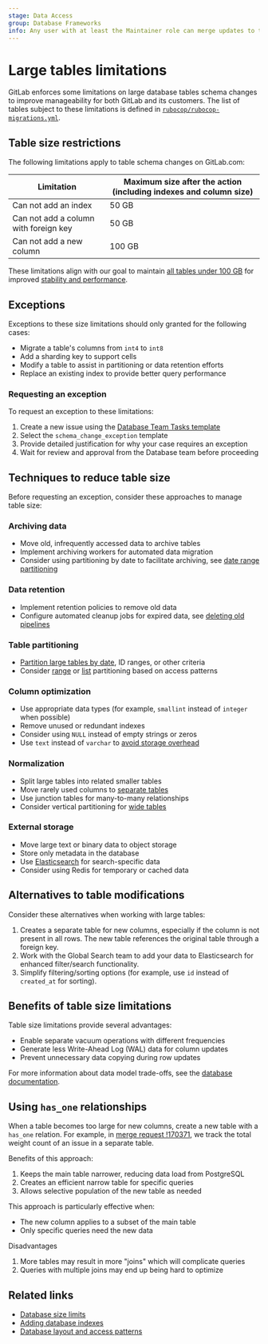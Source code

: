 ```yaml
---
stage: Data Access
group: Database Frameworks
info: Any user with at least the Maintainer role can merge updates to this content.
---
```


# Large tables limitations

GitLab enforces some limitations on large database tables schema changes to improve manageability for both GitLab and its customers. The list of tables subject to these limitations is defined in [`rubocop/rubocop-migrations.yml`](https://gitlab.com/gitlab-org/gitlab/-/blob/master/rubocop/rubocop-migrations.yml).

## Table size restrictions

The following limitations apply to table schema changes on GitLab.com:

| Limitation | Maximum size after the action (including indexes and column size) |
| ------ | ------------------------------- |
| Can not add an index | 50 GB |
| Can not add a column with foreign key | 50 GB |
| Can not add a new column | 100 GB |

These limitations align with our goal to maintain [all tables under 100 GB](https://handbook.gitlab.com/handbook/engineering/architecture/design-documents/database_size_limits/) for improved [stability and performance](https://handbook.gitlab.com/handbook/engineering/architecture/design-documents/database_size_limits/#motivation-gitlabcom-stability-and-performance).

## Exceptions

Exceptions to these size limitations should only granted for the following cases:

- Migrate a table's columns from `int4` to `int8`
- Add a sharding key to support cells
- Modify a table to assist in partitioning or data retention efforts
- Replace an existing index to provide better query performance

### Requesting an exception

To request an exception to these limitations:

1. Create a new issue using the [Database Team Tasks template](https://gitlab.com/gitlab-org/database-team/team-tasks/-/issues/new)
1. Select the `schema_change_exception` template
1. Provide detailed justification for why your case requires an exception
1. Wait for review and approval from the Database team before proceeding

## Techniques to reduce table size

Before requesting an exception, consider these approaches to manage table size:

### Archiving data

- Move old, infrequently accessed data to archive tables
- Implement archiving workers for automated data migration
- Consider using partitioning by date to facilitate archiving, see [date range partitioning](partitioning/date_range.md)

### Data retention

- Implement retention policies to remove old data
- Configure automated cleanup jobs for expired data, see [deleting old pipelines](https://gitlab.com/gitlab-org/gitlab/-/merge_requests/171142)

### Table partitioning

- [Partition large tables by date](scalability/patterns/time_decay.md#time-decay-data-strategies), ID ranges, or other criteria
- Consider [range](partitioning/date_range.md) or [list](partitioning/list.md) partitioning based on access patterns

### Column optimization

- Use appropriate data types (for example, `smallint` instead of `integer` when possible)
- Remove unused or redundant indexes
- Consider using `NULL` instead of empty strings or zeros
- Use `text` instead of `varchar` to [avoid storage overhead](ordering_table_columns.md)

### Normalization

- Split large tables into related smaller tables
- Move rarely used columns to [separate tables](layout_and_access_patterns.md#data-model-trade-offs)
- Use junction tables for many-to-many relationships
- Consider vertical partitioning for [wide tables](layout_and_access_patterns.md#wide-tables)

### External storage

- Move large text or binary data to object storage
- Store only metadata in the database
- Use [Elasticsearch](../../user/search/advanced_search.md) for search-specific data
- Consider using Redis for temporary or cached data

## Alternatives to table modifications

Consider these alternatives when working with large tables:

1. Creates a separate table for new columns, especially if the column is not present in all rows. The new table references the original table through a foreign key.
1. Work with the Global Search team to add your data to Elasticsearch for enhanced filter/search functionality.
1. Simplify filtering/sorting options (for example, use `id` instead of `created_at` for sorting).

## Benefits of table size limitations

Table size limitations provide several advantages:

- Enable separate vacuum operations with different frequencies
- Generate less Write-Ahead Log (WAL) data for column updates
- Prevent unnecessary data copying during row updates

For more information about data model trade-offs, see the [database documentation](layout_and_access_patterns.md#data-model-trade-offs).

## Using `has_one` relationships

When a table becomes too large for new columns, create a new table with a `has_one` relation. For example, in [merge request !170371](https://gitlab.com/gitlab-org/gitlab/-/merge_requests/170371), we track the total weight count of an issue in a separate table.

Benefits of this approach:

1. Keeps the main table narrower, reducing data load from PostgreSQL
1. Creates an efficient narrow table for specific queries
1. Allows selective population of the new table as needed

This approach is particularly effective when:

- The new column applies to a subset of the main table
- Only specific queries need the new data

Disadvantages

1. More tables may result in more "joins" which will complicate queries
1. Queries with multiple joins may end up being hard to optimize

## Related links

- [Database size limits](https://handbook.gitlab.com/handbook/engineering/architecture/design-documents/database_size_limits/#solutions)
- [Adding database indexes](adding_database_indexes.md)
- [Database layout and access patterns](layout_and_access_patterns.md#data-model-trade-offs)
